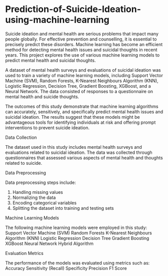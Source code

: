 # Prediction-of-Suicide-Ideation-using-machine-learning

Suicide ideation and mental health are serious problems that impact many people globally. For effective prevention and counselling, it is essential to precisely predict these disorders. Machine learning has become an efficient method for detecting mental health issues and suicidal thoughts in recent years. This project explores the use of various machine learning models to predict mental health and suicidal thoughts.

A dataset of mental health surveys and evaluations of suicidal ideation was used to train a variety of machine learning models, including Support Vector Machine (SVM), Random Forests, K-Nearest Neighbours Algorithm (KNN), Logistic Regression, Decision Tree, Gradient Boosting, XGBoost, and a Neural Network. The data consisted of responses to a questionnaire on mental health and suicide thoughts.

The outcomes of this study demonstrate that machine learning algorithms can accurately, sensitively, and specifically predict mental health issues and suicidal ideation. The results suggest that these models might be advantageous tools for identifying individuals at risk and offering prompt interventions to prevent suicide ideation.

Data Collection

The dataset used in this study includes mental health surveys and evaluations related to suicidal ideation. The data was collected through questionnaires that assessed various aspects of mental health and thoughts related to suicide.

Data Preprocessing

Data preprocessing steps include:
1. Handling missing values
2. Normalizing the data
3. Encoding categorical variables
4. Splitting the dataset into training and testing sets
   
Machine Learning Models

The following machine learning models were employed in this study:
Support Vector Machine (SVM)
Random Forests
K-Nearest Neighbours Algorithm (KNN)
Logistic Regression
Decision Tree
Gradient Boosting
XGBoost
Neural Network
Hybrid Algorithm

Evaluation Metrics

The performance of the models was evaluated using metrics such as:
Accuracy
Sensitivity (Recall)
Specificity
Precision
F1 Score
